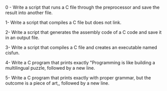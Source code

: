0 - Write a script that runs a C file through the preprocessor and save the result into another file.

1-	Write a script that compiles a C file but does not link.

2-	Write a script that generates the assembly code of a C code and save it in an output file.

3-	Write a script that compiles a C file and creates an executable named cisfun.

4-	Write a C program that prints exactly "Programming is like building a multilingual puzzle, followed by a new line.

5-	Write a C program that prints exactly with proper grammar, but the outcome is a piece of art,, followed by a new line.



